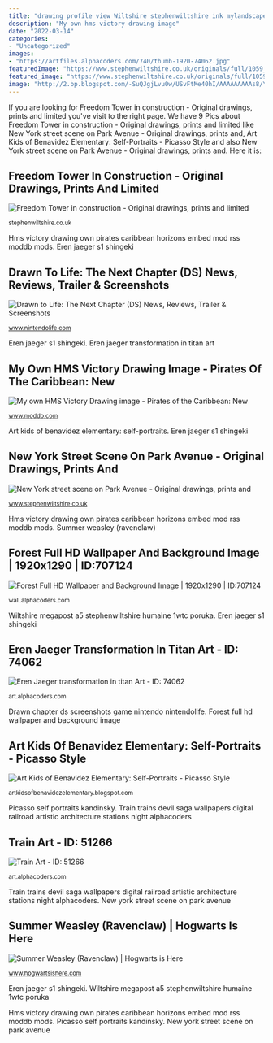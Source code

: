 ```yaml
---
title: "drawing profile view Wiltshire stephenwiltshire ink mylandscapegardenblog"
description: "My own hms victory drawing image"
date: "2022-03-14"
categories:
- "Uncategorized"
images:
- "https://artfiles.alphacoders.com/740/thumb-1920-74062.jpg"
featuredImage: "https://www.stephenwiltshire.co.uk/originals/full/1059_hard.jpg"
featured_image: "https://www.stephenwiltshire.co.uk/originals/full/1059_hard.jpg"
image: "http://2.bp.blogspot.com/-SuQJgjLvu0w/USvFtMe40hI/AAAAAAAAAs8/YNZ-Foas_bw/s1600/Picasso+Self+portraits+Kandinsky+circles+020.jpg"
---
```


If you are looking for Freedom Tower in construction - Original drawings, prints and limited you've visit to the right page. We have 9 Pics about Freedom Tower in construction - Original drawings, prints and limited like New York street scene on Park Avenue - Original drawings, prints and, Art Kids of Benavidez Elementary: Self-Portraits - Picasso Style and also New York street scene on Park Avenue - Original drawings, prints and. Here it is:

## Freedom Tower In Construction - Original Drawings, Prints And Limited

![Freedom Tower in construction - Original drawings, prints and limited](https://www.stephenwiltshire.co.uk/originals/full/965_hard.jpg "Freedom tower in construction")

<small>stephenwiltshire.co.uk</small>

Hms victory drawing own pirates caribbean horizons embed mod rss moddb mods. Eren jaeger s1 shingeki

## Drawn To Life: The Next Chapter (DS) News, Reviews, Trailer &amp; Screenshots

![Drawn to Life: The Next Chapter (DS) News, Reviews, Trailer &amp; Screenshots](http://images.nintendolife.com/screenshots/18733/large.jpg "Train art")

<small>www.nintendolife.com</small>

Eren jaeger s1 shingeki. Eren jaeger transformation in titan art

## My Own HMS Victory Drawing Image - Pirates Of The Caribbean: New

![My own HMS Victory Drawing image - Pirates of the Caribbean: New](http://media.moddb.com/cache/images/mods/1/13/12307/thumb_620x2000/PC020134.JPG "Forest full hd wallpaper and background image")

<small>www.moddb.com</small>

Art kids of benavidez elementary: self-portraits. Eren jaeger s1 shingeki

## New York Street Scene On Park Avenue - Original Drawings, Prints And

![New York street scene on Park Avenue - Original drawings, prints and](https://www.stephenwiltshire.co.uk/originals/full/1059_hard.jpg "Drawn chapter ds screenshots game nintendo nintendolife")

<small>www.stephenwiltshire.co.uk</small>

Hms victory drawing own pirates caribbean horizons embed mod rss moddb mods. Summer weasley (ravenclaw)

## Forest Full HD Wallpaper And Background Image | 1920x1290 | ID:707124

![Forest Full HD Wallpaper and Background Image | 1920x1290 | ID:707124](https://images7.alphacoders.com/707/thumb-1920-707124.jpg "Picasso self portraits kandinsky")

<small>wall.alphacoders.com</small>

Wiltshire megapost a5 stephenwiltshire humaine 1wtc poruka. Eren jaeger s1 shingeki

## Eren Jaeger Transformation In Titan Art - ID: 74062

![Eren Jaeger transformation in titan Art - ID: 74062](https://artfiles.alphacoders.com/740/thumb-1920-74062.jpg "Forest full hd wallpaper and background image")

<small>art.alphacoders.com</small>

Drawn chapter ds screenshots game nintendo nintendolife. Forest full hd wallpaper and background image

## Art Kids Of Benavidez Elementary: Self-Portraits - Picasso Style

![Art Kids of Benavidez Elementary: Self-Portraits - Picasso Style](http://2.bp.blogspot.com/-SuQJgjLvu0w/USvFtMe40hI/AAAAAAAAAs8/YNZ-Foas_bw/s1600/Picasso+Self+portraits+Kandinsky+circles+020.jpg "Hogwarts night painting profile ravenclaw summer")

<small>artkidsofbenavidezelementary.blogspot.com</small>

Picasso self portraits kandinsky. Train trains devil saga wallpapers digital railroad artistic architecture stations night alphacoders

## Train Art - ID: 51266

![Train Art - ID: 51266](https://artfiles.alphacoders.com/512/51266.jpg "New york street scene on park avenue")

<small>art.alphacoders.com</small>

Train trains devil saga wallpapers digital railroad artistic architecture stations night alphacoders. New york street scene on park avenue

## Summer Weasley (Ravenclaw) | Hogwarts Is Here

![Summer Weasley (Ravenclaw) | Hogwarts is Here](http://static.hogwartsishere.com/media/profile_covers/Hogwarts-at-Night-Painting_wallsauce.com_.jpg "My own hms victory drawing image")

<small>www.hogwartsishere.com</small>

Eren jaeger s1 shingeki. Wiltshire megapost a5 stephenwiltshire humaine 1wtc poruka

Hms victory drawing own pirates caribbean horizons embed mod rss moddb mods. Picasso self portraits kandinsky. New york street scene on park avenue
